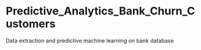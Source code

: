 # Predictive_Analytics_Bank_Churn_Customers
Data extraction and predictive machine learning on bank database

